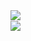 <img align="left" src="https://github-readme-stats.vercel.app/api?username=SmaZone2020">
<br/>
<img align="left" src="https://github-readme-stats.vercel.app/api/top-langs/?username=SmaZone2020&layout=compact">
